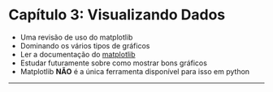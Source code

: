 # Capítulo 3: Visualizando Dados

- Uma revisão de uso do matplotlib
- Dominando os vários tipos de gráficos
- Ler a documentação do [matplotlib](https://matplotlib.org)
- Estudar futuramente sobre como mostrar bons gráficos
- Matplotlib **NÃO** é a única ferramenta disponível para isso em python

___


